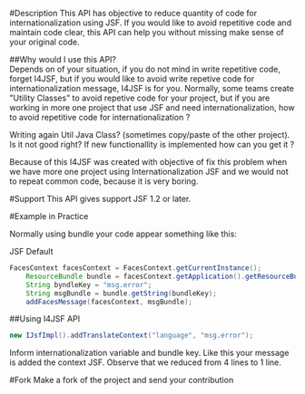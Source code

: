 #Description 
This API has objective to reduce quantity of code for internationalization using JSF. If you would like to avoid repetitive code and maintain code clear, this API can help you without missing make sense of your original code. 

##Why would I use this API? <br/>
Depends on of your situation, if you do not mind in write repetitive code, forget I4JSF, but if you would like to avoid write repetive code for internationalization message, I4JSF is for you. Normally, some teams create "Utility Classes" to avoid repetive code for your project, but if you are working in more one project that use JSF and need internationalization, how to avoid repetitive code for internationalization ? <br />

Writing again Util Java Class? (sometimes copy/paste of the other project). Is it not good right? If new functionallity is implemented how can you get it ? 

Because of this I4JSF was created with objective of fix this problem when we have more one project using Internationalization JSF and we would not to repeat common code, because it is very boring. 

#Support 
This API gives support JSF 1.2 or later. 

#Example in Practice 

Normally using bundle your code appear something like this: 

JSF Default 
```java
FacesContext facesContext = FacesContext.getCurrentInstance();
	ResourceBundle bundle = facesContext.getApplication().getResourceBundle(facesContext, "language");
	String byndleKey = "msg.error";
	String msgBundle = bundle.getString(bundleKey);
	addFacesMessage(facesContext, msgBundle);
```	
##Using I4JSF API
```java
new IJsfImpl().addTranslateContext("language", "msg.error");
```

Inform internationalization variable  and bundle key. Like this your message is added the context JSF. 
Observe that we reduced from 4 lines to 1 line. 

#Fork 
Make a fork of the project and send your contribution
